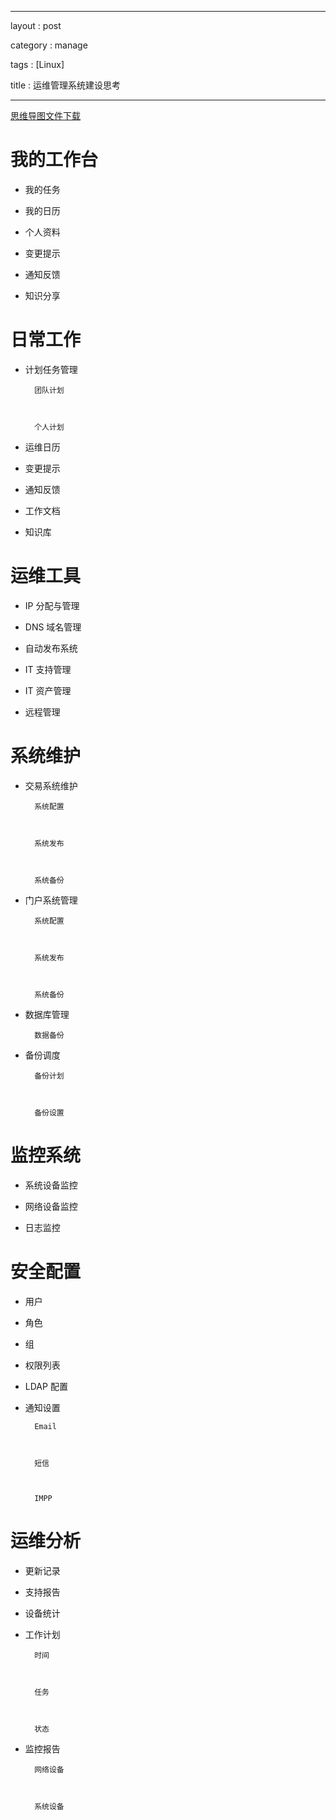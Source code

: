 ﻿---

layout : post

category : manage

tags : [Linux]

title : 运维管理系统建设思考

---

[思维导图文件下载](#)

# 我的工作台

- 我的任务

- 我的日历

- 个人资料

- 变更提示

- 通知反馈

- 知识分享

# 日常工作

- 计划任务管理

        团队计划

        个人计划

- 运维日历

- 变更提示

- 通知反馈

- 工作文档

- 知识库

# 运维工具

- IP 分配与管理

- DNS 域名管理

- 自动发布系统

- IT 支持管理

- IT 资产管理

- 远程管理

# 系统维护

- 交易系统维护

        系统配置

        系统发布

        系统备份

- 门户系统管理

        系统配置

        系统发布

        系统备份

- 数据库管理

        数据备份

- 备份调度

        备份计划

        备份设置

# 监控系统

- 系统设备监控

- 网络设备监控

- 日志监控

# 安全配置

- 用户

- 角色

- 组

- 权限列表

- LDAP 配置

- 通知设置

        Email

        短信

        IMPP

# 运维分析

- 更新记录

- 支持报告

- 设备统计

- 工作计划

        时间

        任务

        状态

- 监控报告

        网络设备

        系统设备